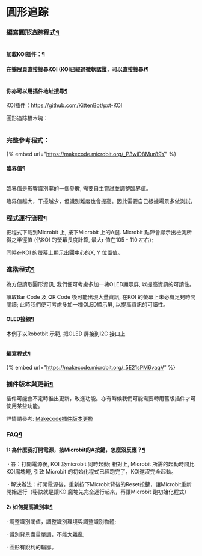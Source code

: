 # 圓形追踪

### 編寫圓形追踪程式[¶](broken-reference)

<figure><img src="https://kittenbothk.readthedocs.io/en/latest/_images/mcbanner.png" alt=""><figcaption></figcaption></figure>

#### 加載KOI插件：[¶](broken-reference)

#### 在擴展頁直接搜尋KOI (KOI已經過微軟認證，可以直接搜尋)[¶](broken-reference)

<figure><img src="https://kittenbothk.readthedocs.io/en/latest/_images/koi_search.png" alt=""><figcaption></figcaption></figure>

#### 你亦可以用插件地址搜尋[¶](broken-reference)

KOI插件：https://github.com/KittenBot/pxt-KOI

圓形追踪積木塊：

<figure><img src="https://kittenbothk.readthedocs.io/en/latest/_images/01-11.png" alt=""><figcaption></figcaption></figure>

### 完整參考程式：

{% embed url="https://makecode.microbit.org/_P3wiD8Mur89Y" %}

#### 臨界值[¶](broken-reference)

<figure><img src="https://kittenbothk.readthedocs.io/en/latest/_images/04-11.png" alt=""><figcaption></figcaption></figure>

臨界值是影響識別率的一個參數, 需要自主嘗試並調整臨界值。

臨界值越大，干擾越少，但識別難度也會提高。因此需要自己根據場景多做測試。

### 程式運行流程[¶](broken-reference)

把程式下載到Microbit 上, 按下Microbit 上的A鍵. Microbit 點陣會顯示出檢測所得之半徑值 (佔KOI 的螢幕長度計算, 最大r 值在105 - 110 左右);

同時在KOI 的螢幕上顯示出圓中心的X, Y 位置值。

### 進階程式[¶](broken-reference)

為方便讀取圓形資訊, 我們便可考慮多加一塊OLED顯示屏, 以提高資訊的可讀性。

讀取Bar Code 及 QR Code 後可能出現大量資訊, 在KOI 的螢幕上未必有足夠時間閱讀; 此時我們便可考慮多加一塊OLED顯示屏, 以提高資訊的可讀性。

#### OLED接線[¶](broken-reference)

本例子以Robotbit 示範, 把OLED 屏接到I2C 接口上

<figure><img src="https://kittenbothk.readthedocs.io/en/latest/_images/03-1.png" alt=""><figcaption></figcaption></figure>

#### 編寫程式[¶](broken-reference)

{% embed url="https://makecode.microbit.org/_5E21sPM6vaqV" %}

### 插件版本與更新[¶](broken-reference)

插件可能會不定時推出更新，改進功能。亦有時候我們可能需要轉用舊版插件才可使用某些功能。

詳情請參考: [Makecode插件版本更換](../../../programmingplatforms/makecode/makecodeextupdate.md)

### FAQ[¶](broken-reference)

#### 1: 為什麼我打開電源，按Microbit的A按鍵，怎麼沒反應？[¶](broken-reference)

​ · 答：打開電源後, KOI 及microbit 同時起動; 相對上, Microbit 所需的起動時間比KOI魔塊短, 引致 Microbit 的初始化程式已經跑完了，KOI還沒完全起動。

​ · 解決辦法：打開電源後，重新按下Microbit背後的Reset按鍵，讓Microbit重新開始運行（秘訣就是讓KOI魔塊先完全運行起來，再讓Microbit 跑初始化程式）

#### 2: 如何提高識別率[¶](broken-reference)

· 調整識別閾值，調整識別環境與調整識別物體;

· 識別背景盡量單調，不能太雜亂;

· 圓形有銳利的輪廓。
